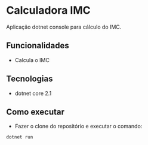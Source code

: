 # Calculadora IMC

Aplicação dotnet console para cálculo do IMC.

## Funcionalidades

- Calcula o IMC

## Tecnologias

- dotnet core 2.1

## Como executar

- Fazer o clone do repositório e executar o comando:

```
dotnet run
```
